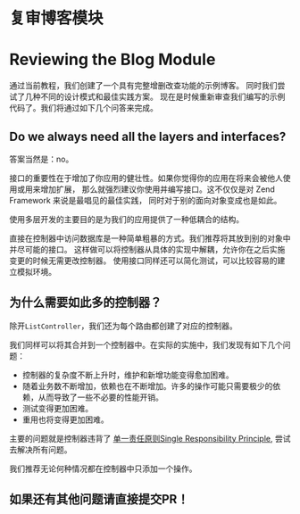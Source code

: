 # 复审博客模块
# Reviewing the Blog Module

通过当前教程，我们创建了一个具有完整增删改查功能的示例博客。
同时我们尝试了几种不同的设计模式和最佳实践方案。
现在是时候重新审查我们编写的示例代码了。我们将通过如下几个问答来完成。

## Do we always need all the layers and interfaces?

答案当然是：no。

接口的重要性在于增加了你应用的健壮性。如果你觉得你的应用在将来会被他人使用或用来增加扩展，
那么就强烈建议你使用并编写接口。这不仅仅是对 Zend Framework 来说是最唱见的最佳实践，
同时对于别的面向对象变成也是如此。


使用多层开发的主要目的是为我们的应用提供了一种低耦合的结构。


直接在控制器中访问数据库是一种简单粗暴的方式。我们推荐将其放到别的对象中并尽可能的接口。
这样做可以将控制器从具体的实现中解耦，允许你在之后实施变更的时候无需更改控制器。
使用接口同样还可以简化测试，可以比较容易的建立模拟环境。


## 为什么需要如此多的控制器？

除开`ListController`，我们还为每个路由都创建了对应的控制器。

我们同样可以将其合并到一个控制器中。在实际的实施中，我们发现有如下几个问题：

- 控制器的复杂度不断上升时，维护和新增功能变得愈加困难。
- 随着业务数不断增加，依赖也在不断增加。许多的操作可能只需要极少的依赖，从而导致了一些不必要的性能开销。
- 测试变得更加困难。
- 重用也将变得更加困难。

主要的问题就是控制器违背了
[单一责任原则Single Responsibility Principle](https://en.wikipedia.org/wiki/Single_responsibility_principle),
尝试去解决所有问题。


我们推荐无论何种情况都在控制器中只添加一个操作。

## 如果还有其他问题请直接提交PR！
